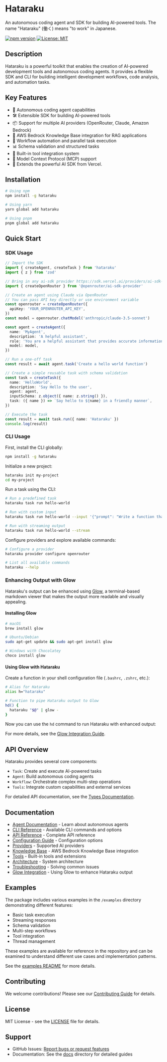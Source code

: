 # Hataraku

An autonomous coding agent and SDK for building AI-powered tools. The name "Hataraku" (働く) means "to work" in
Japanese.

[![npm version](https://badge.fury.io/js/hataraku.svg)](https://badge.fury.io/js/hataraku)
[![License: MIT](https://img.shields.io/badge/License-MIT-yellow.svg)](https://opensource.org/licenses/MIT)

## Description

Hataraku is a powerful toolkit that enables the creation of AI-powered development tools and autonomous coding agents.
It provides a flexible SDK and CLI for building intelligent development workflows, code analysis, and automation tasks.

## Key Features

- 🤖 Autonomous coding agent capabilities
- 🛠️ Extensible SDK for building AI-powered tools
- 📦 Support for multiple AI providers (OpenRouter, Claude, Amazon Bedrock)
- 🧠 AWS Bedrock Knowledge Base integration for RAG applications
- 🔄 Workflow automation and parallel task execution
- 📊 Schema validation and structured tasks
- 🧰 Built-in tool integration system
- 🔗 Model Context Protocol (MCP) support
- 🔄 Extends the powerful AI SDK from Vercel.

## Installation

```bash
# Using npm
npm install -g hataraku

# Using yarn
yarn global add hataraku

# Using pnpm
pnpm global add hataraku
```

## Quick Start

### SDK Usage

```typescript
// Import the SDK
import { createAgent, createTask } from 'hataraku'
import { z } from 'zod'

// Bring in any ai-sdk provider https://sdk.vercel.ai/providers/ai-sdk-providers
import { createOpenRouter } from '@openrouter/ai-sdk-provider'

// Create an agent using Claude via OpenRouter
// You can pass API key directly or use environment variable
const openrouter = createOpenRouter({
  apiKey: 'YOUR_OPENROUTER_API_KEY',
})
const model = openrouter.chatModel('anthropic/claude-3.5-sonnet')

const agent = createAgent({
  name: 'MyAgent',
  description: 'A helpful assistant',
  role: 'You are a helpful assistant that provides accurate information.',
  model: model,
})

// Run a one-off task
const result = await agent.task('Create a hello world function')

// Create a simple reusable task with schema validation
const task = createTask({
  name: 'HelloWorld',
  description: 'Say Hello to the user',
  agent: agent,
  inputSchema: z.object({ name: z.string() }),
  task: ({ name }) => `Say hello to ${name} in a friendly manner`,
})

// Execute the task
const result = await task.run({ name: 'Hataraku' })
console.log(result)
```

### CLI Usage

First, install the CLI globally:

```bash
npm install -g hataraku
```

Initialize a new project:

```bash
hataraku init my-project
cd my-project
```

Run a task using the CLI:

```bash
# Run a predefined task
hataraku task run hello-world

# Run with custom input
hataraku task run hello-world --input '{"prompt": "Write a function that calculates factorial"}'

# Run with streaming output
hataraku task run hello-world --stream
```

Configure providers and explore available commands:

```bash
# Configure a provider
hataraku provider configure openrouter

# List all available commands
hataraku --help
```

### Enhancing Output with Glow

Hataraku's output can be enhanced using [Glow](https://github.com/charmbracelet/glow), a terminal-based markdown viewer
that makes the output more readable and visually appealing.

#### Installing Glow

```bash
# macOS
brew install glow

# Ubuntu/Debian
sudo apt-get update && sudo apt-get install glow

# Windows with Chocolatey
choco install glow
```

#### Using Glow with Hataraku

Create a function in your shell configuration file (`.bashrc`, `.zshrc`, etc.):

```bash
# Alias for Hataraku
alias h="hataraku"

# Function to pipe Hataraku output to Glow
hd() {
  hataraku "$@" | glow -
}
```

Now you can use the `hd` command to run Hataraku with enhanced output:

For more details, see the [Glow Integration Guide](docs/glow-guide.md).

## API Overview

Hataraku provides several core components:

- `Task`: Create and execute AI-powered tasks
- `Agent`: Build autonomous coding agents
- `Workflow`: Orchestrate complex multi-step operations
- `Tools`: Integrate custom capabilities and external services

For detailed API documentation, see the [Types Documentation](docs/types.md).

## Documentation

- [Agent Documentation](docs/agent.md) - Learn about autonomous agents
- [CLI Reference](docs/cli.md) - Available CLI commands and options
- [API Reference](docs/api-reference.md) - Complete API reference
- [Configuration Guide](docs/configuration.md) - Configuration options
- [Providers](docs/providers.md) - Supported AI providers
- [Knowledge Base](docs/knowledge-base.md) - AWS Bedrock Knowledge Base integration
- [Tools](docs/tools.md) - Built-in tools and extensions
- [Architecture](docs/architecture.md) - System architecture
- [Troubleshooting](docs/troubleshooting.md) - Solving common issues
- [Glow Integration](docs/glow-guide.md) - Using Glow to enhance Hataraku output

## Examples

The package includes various examples in the `/examples` directory demonstrating different features:

- Basic task execution
- Streaming responses
- Schema validation
- Multi-step workflows
- Tool integration
- Thread management

These examples are available for reference in the repository and can be examined to understand different use cases and
implementation patterns.

See the [examples README](examples/README.md) for more details.

## Contributing

We welcome contributions! Please see our [Contributing Guide](CONTRIBUTING.md) for details.

## License

MIT License - see the [LICENSE](LICENSE) file for details.

## Support

- GitHub Issues: [Report bugs or request features](https://github.com/turlockmike/hataraku/issues)
- Documentation: See the [docs](./docs) directory for detailed guides
